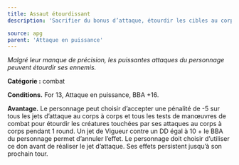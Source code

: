 ```yaml
---
title: Assaut étourdissant
description: 'Sacrifier du bonus d’attaque, étourdir les cibles au corps à corps'

source: apg
parent: 'Attaque en puissance'
---
```


*Malgré leur manque de précision, les puissantes attaques du personnage peuvent étourdir ses ennemis.*

**Catégorie :** combat

**Conditions.** For 13, Attaque en puissance, BBA +16.

**Avantage.**
Le personnage peut choisir d’accepter une pénalité de -5 sur tous les jets d’attaque au corps à corps et tous les tests de manœuvres de combat pour étourdir les créatures touchées par ses attaques au corps à corps pendant 1 round.
Un jet de Vigueur contre un DD égal à 10 + le BBA du personnage permet d’annuler l’effet.
Le personnage doit choisir d’utiliser ce don avant de réaliser le jet d’attaque.
Ses effets persistent jusqu’à son prochain tour. 